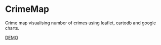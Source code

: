 # CrimeMap
Crime map visualising number of crimes using leaflet, cartodb and google charts.

<a href="http://demo.ai-maps.com/mapa-trestnych-cinov/">DEMO</a>
